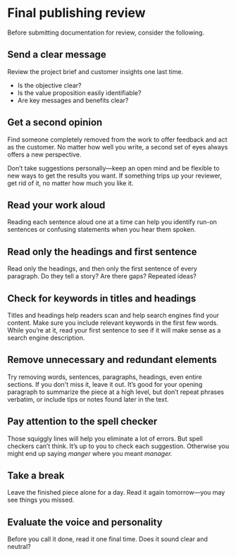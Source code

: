 # Final publishing review

Before submitting documentation for review, consider the following.

## Send a clear message

Review the project brief and customer insights one last time.

* Is the objective clear?
* Is the value proposition easily identifiable?
* Are key messages and benefits clear?

## Get a second opinion

Find someone completely removed from the work to offer feedback and act as the customer. No matter how well you write, a second set of eyes always offers a new perspective.

Don’t take suggestions personally—keep an open mind and be flexible to new ways to get the results you want. If something trips up your reviewer, get rid of it, no matter how much you like it.

## Read your work aloud

Reading each sentence aloud one at a time can help you identify run-on sentences or confusing statements when you hear them spoken.

## Read only the headings and first sentence

Read only the headings, and then only the first sentence of every paragraph. Do they tell a story? Are there gaps? Repeated ideas?

## Check for keywords in titles and headings

Titles and headings help readers scan and help search engines find your content. Make sure you include relevant keywords in the first few words. While you’re at it, read your first sentence to see if it will make sense as a search engine description.

## Remove unnecessary and redundant elements

Try removing words, sentences, paragraphs, headings, even entire sections. If you don't miss it, leave it out. It’s good for your opening paragraph to summarize the piece at a high level, but don’t repeat phrases verbatim, or include tips or notes found later in the text.

## Pay attention to the spell checker

Those squiggly lines will help you eliminate a lot of errors. But spell checkers can’t think. It’s up to you to check each suggestion. Otherwise you might end up saying *manger* where you meant *manager.*

## Take a break

Leave the finished piece alone for a day. Read it again tomorrow—you may see things you missed.

## Evaluate the voice and personality

Before you call it done, read it one final time. Does it sound clear and neutral?
